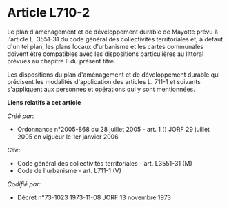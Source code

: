# Article L710-2

Le plan d'aménagement et de développement durable de Mayotte prévu à l'article L. 3551-31 du code général des collectivités
territoriales et, à défaut d'un tel plan, les plans locaux d'urbanisme et les cartes communales doivent être compatibles avec
les dispositions particulières au littoral prévues au chapitre II du présent titre.

Les dispositions du plan d'aménagement et de développement durable qui précisent les modalités d'application des articles L.
711-1 et suivants s'appliquent aux personnes et opérations qui y sont mentionnées.

**Liens relatifs à cet article**

_Créé par_:

  - Ordonnance n°2005-868 du 28 juillet 2005 - art. 1 () JORF 29 juillet 2005 en vigueur le 1er janvier 2006

_Cite_:

  - Code général des collectivités territoriales - art. L3551-31 (M)
  - Code de l'urbanisme - art. L711-1 (V)

_Codifié par_:

  - Décret n°73-1023 1973-11-08 JORF 13 novembre 1973
